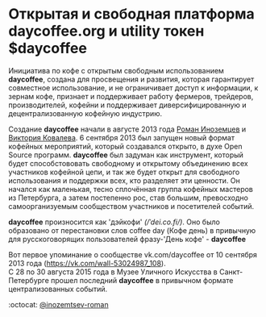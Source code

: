 # Открытая и свободная платформа daycoffee.org и utility токен $daycoffee

Инициатива по кофе с открытым свободным использованием **daycoffee**, создана для просвещения и развития, которая гарантирует совместное использование, и не ограничивает доступ к информации, к зернам кофе, признает и поддерживает работу фермеров, трейдеров, производителей, кофейни и поддерживает диверсифицированную и децентрализованную кофейную индустрию.</br>

Создание **daycoffee** начали в августе 2013 года [Роман Иноземцев](https://vk.com/mirplatform) и [Виктория Ковалева](https://vk.com/kovaleva_viktory). 6 сентября 2013 был запущен новый формат кофейных мероприятий, который создавался открыто, в духе Open Source программ. **daycoffee** был задуман как инструмент, который будет способстововать свободному и открытому объединению всех участников кофейной цепи, и так же будет открыт для свободного использования и поддержки всех, кто разделяет эти ценности. Он начался как маленькая, тесно сплочённая группа кофейных мастеров из Петербурга, а затем постепенно рос, став большим, превосходно самоорганизуемым сообществом участников и посетителей событий.</br>

**daycoffee** произносится как 'дэйкофи' _(/ˈdei.co.fi/)_. Оно было образовано от перестановки слов coffee day (Кофе день) в привычную для русскоговорящих пользователей фразу-'День кофе' - **daycoffee**</br>

Вот первое упоминание о сообществе vk.com/daycoffee от 10 сентября 2013 года (https://vk.com/wall-53024987_108).</br>
С 28 по 30 августа 2015 года в Музее Уличного Искусства в Санкт-Петербурге прошел последний **daycoffee** в привычном формате централизованных событий.

:octocat: [@inozemtsev-roman](https://github.com/inozemtsev-roman)
